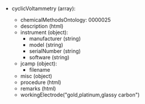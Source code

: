 - cyclicVoltammetry (array<object>):
  - chemicalMethodsOntology: 0000025
  - description (html)
  - instrument (object):
    - manufacturer (string)
    - model (string)
    - serialNumber (string)
    - software (string)
  - jcamp (object):
    - filename
  - misc (object)
  - procedure (html)
  - remarks (html)
  - workingElectrode("gold,platinum,glassy carbon")
